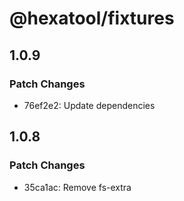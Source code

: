 # @hexatool/fixtures

## 1.0.9

### Patch Changes

- 76ef2e2: Update dependencies

## 1.0.8

### Patch Changes

- 35ca1ac: Remove fs-extra
